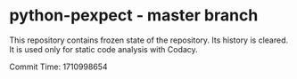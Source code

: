 # python-pexpect - master branch

This repository contains frozen state of the repository.
Its history is cleared. It is used only for static code
analysis with Codacy.

Commit Time: 1710998654